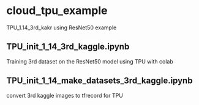 # cloud_tpu_example

TPU_1.14_3rd_kakr using ResNet50 example

## TPU_init_1_14_3rd_kaggle.ipynb
Training 3rd dataset on the ResNet50 model using TPU with colab
  
## TPU_init_1_14_make_datasets_3rd_kaggle.ipynb 
convert 3rd kaggle images to tfrecord for TPU
